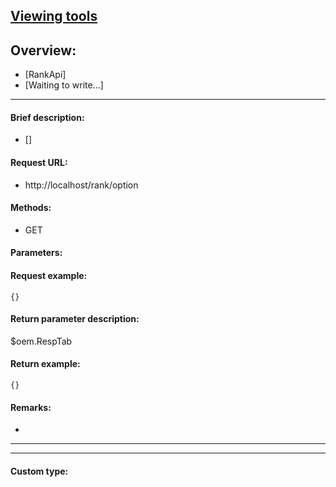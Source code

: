 

## [Viewing tools](https://www.iminho.me/)

## Overview:
- [RankApi]
- [Waiting to write...]

--------------------

#### Brief description:

- []

#### Request URL:

- http://localhost/rank/option

#### Methods:

- GET

#### Parameters:


#### Request example:
```
{}
```

#### Return parameter description:
$oem.RespTab

#### Return example:
	
```
{}
```

#### Remarks:

- 
	

--------------------
--------------------

#### Custom type:
	

